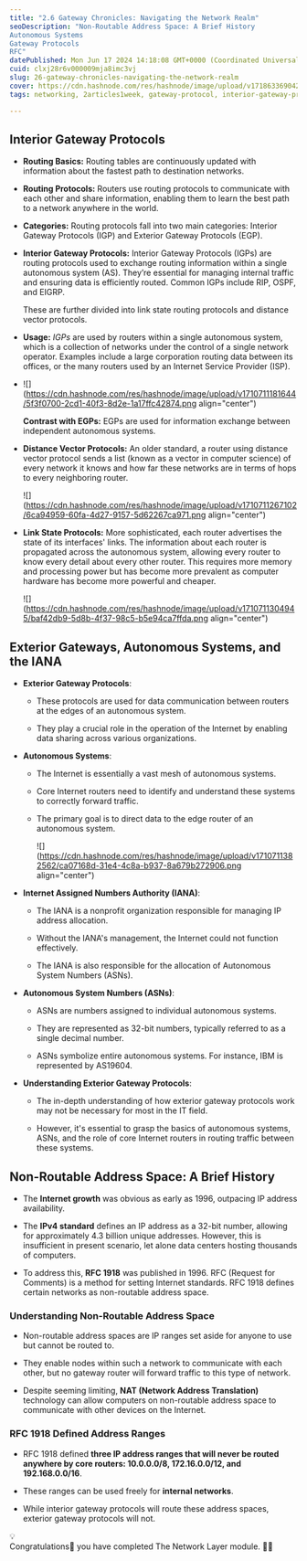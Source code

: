```yaml
---
title: "2.6 Gateway Chronicles: Navigating the Network Realm"
seoDescription: "Non-Routable Address Space: A Brief History
Autonomous Systems
Gateway Protocols
RFC"
datePublished: Mon Jun 17 2024 14:18:08 GMT+0000 (Coordinated Universal Time)
cuid: clxj28r6v000009mja8imc3vj
slug: 26-gateway-chronicles-navigating-the-network-realm
cover: https://cdn.hashnode.com/res/hashnode/image/upload/v1718633690421/47d4106c-0051-49e3-8119-0673ebe34ad1.png
tags: networking, 2articles1week, gateway-protocol, interior-gateway-protocol, external-gateway-protocol

---
```


## Interior Gateway Protocols

* **Routing Basics:** Routing tables are continuously updated with information about the fastest path to destination networks.
    
* **Routing Protocols:** Routers use routing protocols to communicate with each other and share information, enabling them to learn the best path to a network anywhere in the world.
    
* **Categories:** Routing protocols fall into two main categories: Interior Gateway Protocols (IGP) and Exterior Gateway Protocols (EGP).
    
* **Interior Gateway Protocols:** Interior Gateway Protocols (IGPs) are routing protocols used to exchange routing information within a single autonomous system (AS). They’re essential for managing internal traffic and ensuring data is efficiently routed. Common IGPs include RIP, OSPF, and EIGRP.
    
    These are further divided into link state routing protocols and distance vector protocols.
    
* **Usage:** *IGPs* are used by routers within a single autonomous system, which is a collection of networks under the control of a single network operator. Examples include a large corporation routing data between its offices, or the many routers used by an Internet Service Provider (ISP).
    
* ![](https://cdn.hashnode.com/res/hashnode/image/upload/v1710711181644/5f3f0700-2cd1-40f3-8d2e-1a17ffc42874.png align="center")
    
    **Contrast with EGPs:** EGPs are used for information exchange between independent autonomous systems.
    
* **Distance Vector Protocols:** An older standard, a router using distance vector protocol sends a list (known as a vector in computer science) of every network it knows and how far these networks are in terms of hops to every neighboring router.
    
    ![](https://cdn.hashnode.com/res/hashnode/image/upload/v1710711267102/6ca94959-60fa-4d27-9157-5d62267ca971.png align="center")
    
* **Link State Protocols:** More sophisticated, each router advertises the state of its interfaces' links. The information about each router is propagated across the autonomous system, allowing every router to know every detail about every other router. This requires more memory and processing power but has become more prevalent as computer hardware has become more powerful and cheaper.
    
    ![](https://cdn.hashnode.com/res/hashnode/image/upload/v1710711304945/baf42db9-5d8b-4f37-98c5-b5e94ca7ffda.png align="center")
    

## Exterior Gateways, Autonomous Systems, and the IANA

* **Exterior Gateway Protocols**:
    
    * These protocols are used for data communication between routers at the edges of an autonomous system.
        
    * They play a crucial role in the operation of the Internet by enabling data sharing across various organizations.
        
* **Autonomous Systems**:
    
    * The Internet is essentially a vast mesh of autonomous systems.
        
    * Core Internet routers need to identify and understand these systems to correctly forward traffic.
        
    * The primary goal is to direct data to the edge router of an autonomous system.
        
        ![](https://cdn.hashnode.com/res/hashnode/image/upload/v1710711382562/ca07168d-31e4-4c8a-b937-8a679b272906.png align="center")
        
* **Internet Assigned Numbers Authority (IANA)**:
    
    * The IANA is a nonprofit organization responsible for managing IP address allocation.
        
    * Without the IANA's management, the Internet could not function effectively.
        
    * The IANA is also responsible for the allocation of Autonomous System Numbers (ASNs).
        
* **Autonomous System Numbers (ASNs)**:
    
    * ASNs are numbers assigned to individual autonomous systems.
        
    * They are represented as 32-bit numbers, typically referred to as a single decimal number.
        
    * ASNs symbolize entire autonomous systems. For instance, IBM is represented by AS19604.
        
* **Understanding Exterior Gateway Protocols**:
    
    * The in-depth understanding of how exterior gateway protocols work may not be necessary for most in the IT field.
        
    * However, it's essential to grasp the basics of autonomous systems, ASNs, and the role of core Internet routers in routing traffic between these systems.
        

## Non-Routable Address Space: A Brief History

* The **Internet growth** was obvious as early as 1996, outpacing IP address availability.
    
* The **IPv4 standard** defines an IP address as a 32-bit number, allowing for approximately 4.3 billion unique addresses. However, this is insufficient in present scenario, let alone data centers hosting thousands of computers.
    
* To address this, **RFC 1918** was published in 1996. RFC (Request for Comments) is a method for setting Internet standards. RFC 1918 defines certain networks as non-routable address space.
    

### Understanding Non-Routable Address Space

* Non-routable address spaces are IP ranges set aside for anyone to use but cannot be routed to.
    
* They enable nodes within such a network to communicate with each other, but no gateway router will forward traffic to this type of network.
    
* Despite seeming limiting, **NAT (Network Address Translation)** technology can allow computers on non-routable address space to communicate with other devices on the Internet.
    

### RFC 1918 Defined Address Ranges

* RFC 1918 defined **three IP address ranges that will never be routed anywhere by core routers: 10.0.0.0/8, 172.16.0.0/12, and 192.168.0.0/16**.
    
* These ranges can be used freely for **internal networks**.
    
* While interior gateway protocols will route these address spaces, exterior gateway protocols will not.
    

<div data-node-type="callout">
<div data-node-type="callout-emoji">💡</div>
<div data-node-type="callout-text">Congratulations🎉 you have completed The Network Layer module. ✌🏻</div>
</div>